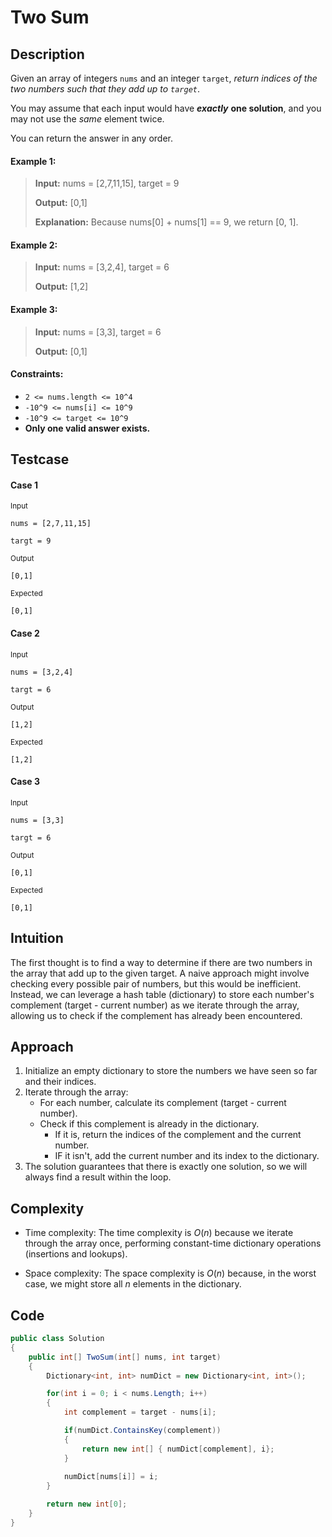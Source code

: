 # Two Sum

## Description
Given an array of integers `nums` and an integer `target`, _return indices of the two numbers such that they add up to `target`_.

You may assume that each input would have **_exactly_** **one solution**, and you may not use the _same_ element twice.

You can return the answer in any order.

#### Example 1:
> **Input:** nums = [2,7,11,15], target = 9
>
> **Output:** [0,1]
>
> **Explanation:** Because nums[0] + nums[1] == 9, we return [0, 1].

#### Example 2:
> **Input:** nums = [3,2,4], target = 6
>
> **Output:** [1,2]

#### Example 3:
> **Input:** nums = [3,3], target = 6
>
> **Output:** [0,1]

#### Constraints:
- `2 <= nums.length <= 10^4`
- `-10^9 <= nums[i] <= 10^9`
- `-10^9 <= target <= 10^9`
- **Only one valid answer exists.**

## Testcase
#### Case 1
<sub>Input</sub>
```
nums = [2,7,11,15]
```
```
targt = 9
```

<sub>Output</sub>
```
[0,1]
```

<sub>Expected</sub>
```
[0,1]
```

#### Case 2
<sub>Input</sub>
```
nums = [3,2,4]
```
```
targt = 6
```

<sub>Output</sub>
```
[1,2]
```

<sub>Expected</sub>
```
[1,2]
```

#### Case 3
<sub>Input</sub>
```
nums = [3,3]
```
```
targt = 6
```

<sub>Output</sub>
```
[0,1]
```

<sub>Expected</sub>
```
[0,1]
```

## Intuition
The first thought is to find a way to determine if there are two numbers in the array that add up to the given target. A naive approach might involve checking every possible pair of numbers, but this would be inefficient. Instead, we can leverage a hash table (dictionary) to store each number's complement (target - current number) as we iterate through the array, allowing us to check if the complement has already been encountered.

## Approach
1. Initialize an empty dictionary to store the numbers we have seen so far and their indices.
2. Iterate through the array:
    - For each number, calculate its complement (target - current number).
    - Check if this complement is already in the dictionary.
        - If it is, return the indices of the complement and the current number.
        - IF it isn't, add the current number and its index to the dictionary. 
3. The solution guarantees that there is exactly one solution, so we will always find a result within the loop.

## Complexity
- Time complexity:
The time complexity is $O(n)$ because we iterate through the array once, performing constant-time dictionary operations (insertions and lookups).

- Space complexity:
The space complexity is $O(n)$ because, in the worst case, we might store all $n$ elements in the dictionary.

## Code
```c#
public class Solution 
{
    public int[] TwoSum(int[] nums, int target) 
    {
        Dictionary<int, int> numDict = new Dictionary<int, int>();

        for(int i = 0; i < nums.Length; i++)
        {
            int complement = target - nums[i];

            if(numDict.ContainsKey(complement))
            {
                return new int[] { numDict[complement], i};
            }
            
            numDict[nums[i]] = i;
        }

        return new int[0];
    }
}
```
